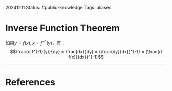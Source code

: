 20241211
Status: #public-knowledge
Tags: 
aliases: 
# Inverse Function Theorem
如果$y = f(x),x = f^{-1}(y)$，有：
$$\frac{d f^{-1}(y)}{dy} = \frac{dx}{dy} = (\frac{dy}{dx})^{-1} = (\frac{d f(x)}{dx})^{-1}$$







---
# References
